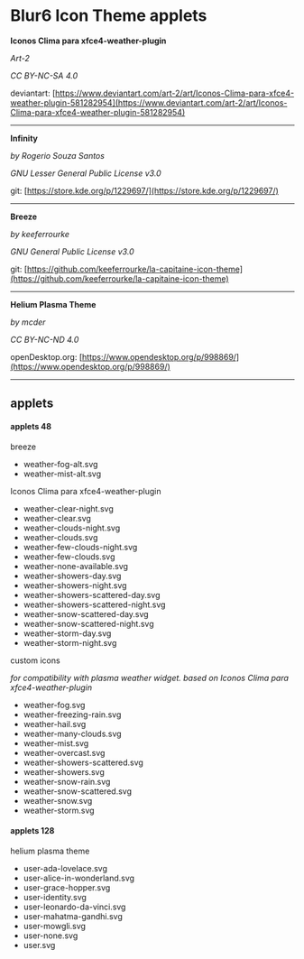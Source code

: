 Blur6 Icon Theme applets
========================

**Iconos Clima para xfce4-weather-plugin**

*Art-2*

*CC BY-NC-SA 4.0*

deviantart: [https://www.deviantart.com/art-2/art/Iconos-Clima-para-xfce4-weather-plugin-581282954](https://www.deviantart.com/art-2/art/Iconos-Clima-para-xfce4-weather-plugin-581282954)

___ 


**Infinity**

*by Rogerio Souza Santos*

*GNU Lesser General Public License v3.0*

git: [https://store.kde.org/p/1229697/](https://store.kde.org/p/1229697/)

___


**Breeze**

*by keeferrourke*

*GNU General Public License v3.0*

git: [https://github.com/keeferrourke/la-capitaine-icon-theme](https://github.com/keeferrourke/la-capitaine-icon-theme)

___

**Helium Plasma Theme**

*by mcder*

*CC BY-NC-ND 4.0*

openDesktop.org: [https://www.opendesktop.org/p/998869/](https://www.opendesktop.org/p/998869/)

___



## applets

#### applets 48

breeze

* weather-fog-alt.svg
* weather-mist-alt.svg

Iconos Clima para xfce4-weather-plugin

* weather-clear-night.svg
* weather-clear.svg
* weather-clouds-night.svg
* weather-clouds.svg
* weather-few-clouds-night.svg
* weather-few-clouds.svg
* weather-none-available.svg
* weather-showers-day.svg
* weather-showers-night.svg
* weather-showers-scattered-day.svg
* weather-showers-scattered-night.svg
* weather-snow-scattered-day.svg
* weather-snow-scattered-night.svg
* weather-storm-day.svg
* weather-storm-night.svg

custom icons

*for compatibility with plasma weather widget. based on Iconos Clima para xfce4-weather-plugin*

* weather-fog.svg
* weather-freezing-rain.svg
* weather-hail.svg
* weather-many-clouds.svg
* weather-mist.svg
* weather-overcast.svg
* weather-showers-scattered.svg
* weather-showers.svg
* weather-snow-rain.svg
* weather-snow-scattered.svg
* weather-snow.svg
* weather-storm.svg

#### applets 128

helium plasma theme

* user-ada-lovelace.svg
* user-alice-in-wonderland.svg
* user-grace-hopper.svg
* user-identity.svg
* user-leonardo-da-vinci.svg
* user-mahatma-gandhi.svg
* user-mowgli.svg
* user-none.svg
* user.svg